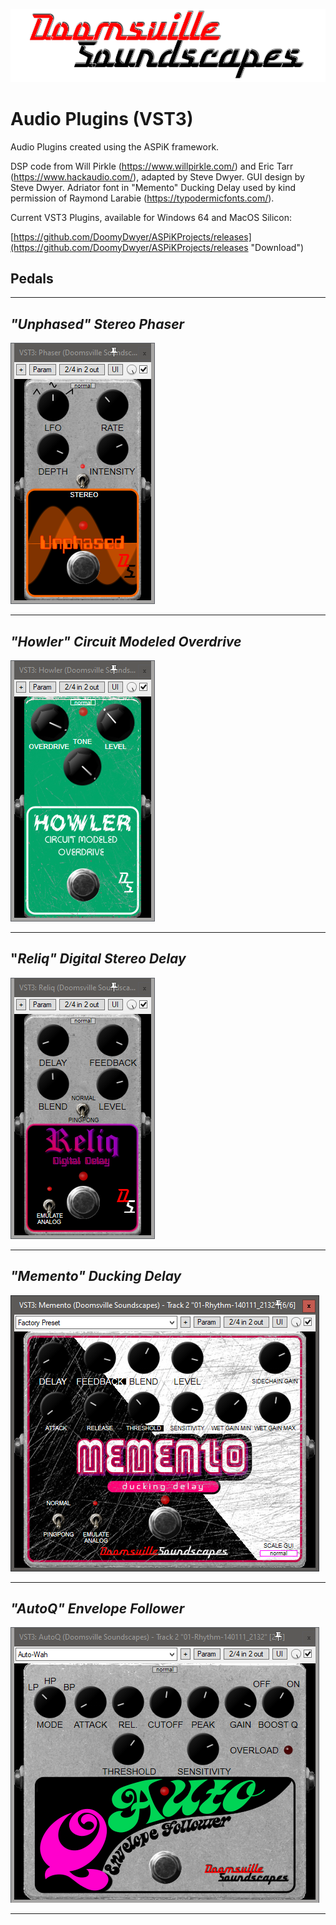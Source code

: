 ![Doomsville Soundscapes](https://github.com/DoomyDwyer/ASPiKProjects/blob/main/pics/DoomsvilleSoundscapes_Merkurius_logo_large.png)

# Audio Plugins (VST3)
Audio Plugins created using the ASPiK framework.

DSP code from Will Pirkle (https://www.willpirkle.com/) and Eric Tarr (https://www.hackaudio.com/), adapted by Steve Dwyer. GUI design by Steve Dwyer. Adriator font in "Memento" Ducking Delay used by kind permission of Raymond Larabie (https://typodermicfonts.com/).

Current VST3 Plugins, available for Windows 64 and MacOS Silicon:

[https://github.com/DoomyDwyer/ASPiKProjects/releases](https://github.com/DoomyDwyer/ASPiKProjects/releases "Download")

## Pedals ##

----------

## *"Unphased" Stereo Phaser* ##

![](https://github.com/DoomyDwyer/ASPiKProjects/blob/main/pics/Phaser_screenshot.png)

----------

## *"Howler" Circuit Modeled Overdrive* ##
![](https://github.com/DoomyDwyer/ASPiKProjects/blob/main/pics/Howler_screenshot.png)

----------

## "*Reliq" Digital Stereo Delay* ##
![](https://github.com/DoomyDwyer/ASPiKProjects/blob/main/pics/Reliq_screenshot.png)

----------

## *"Memento" Ducking Delay* ##

![](https://github.com/DoomyDwyer/ASPiKProjects/blob/main/pics/Memento_screenshot.png)

----------

## *"AutoQ" Envelope Follower* ##

![](https://github.com/DoomyDwyer/ASPiKProjects/blob/main/pics/AutoQ_screenshot.png)

----------
